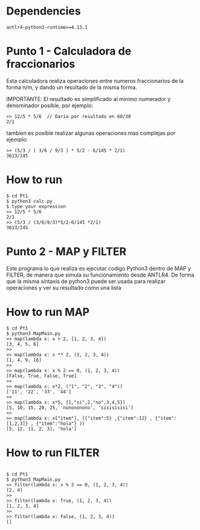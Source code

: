 
# Dependencies
```antlr4-python3-runtime==4.13.1```

# Punto 1 - Calculadora de fraccionarios

Esta calculadora realiza operaciones entre numeros fraccionarios de la forma n/m, y dando un resultado de la misma forma.

IMPORTANTE: El resultado es simplificado al minimo numerador y denominador posible, por ejemplo:
```
>> 12/5 * 5/6  // Daria por resultado en 60/30
2/1
```


tambien es posible realizar algunas operaciones mas complejas por ejemplo:
```
>> (5/3 / ( 3/6 / 9/3 ) * 5/2 - 6/145 * 2/1)
3613/145
```
# How to run
```
$ cd Pt1
$ python3 calc.py
$ type your expression
>> 12/5 * 5/6  
2/1
>> (5/3 / (3/6/9/3)*5/2-6/145 *2/1)
3613/145
```



# Punto 2 - MAP y FILTER
Este programa lo que realiza es ejecutar codigo Python3 dentro de MAP y FILTER, de manera que simula su funcionamiento desde ANTLR4.
De forma que la misma sintaxis de python3 puede ser usada para realizar operaciones y ver su resultado como una lista

# How to run MAP  
```
$ cd Pt1
$ python3 MapMain.py
>> map(lambda x: x + 2, [1, 2, 3, 4])
[3, 4, 5, 6]
>>
>> map(lambda x: x ** 2, (1, 2, 3, 4))
[1, 4, 9, 16]
>>
>> map(lambda x: x % 2 == 0, (1, 2, 3, 4))
[False, True, False, True]
>>
>> map(lambda x: x*2, ("1", "2", "3", "4"))
['11', '22', '33', '44']
>>
>> map(lambda x: x*5, {1,"si",2,"no",3,4,5})
[5, 10, 15, 20, 25, 'nonononono', 'sisisisisi']
>>
>> map(lambda x: x["item"], [{"item":5} ,{"item":12} , {"item":[1,2,3]} , {"item":"hola"} ])
[5, 12, [1, 2, 3], 'hola']
```


# How to run FILTER
```

$ cd Pt1
$ python3 MapMain.py
>> filter(lambda x: x % 2 == 0, (1, 2, 3, 4))
[2, 4]
>>
>> filter(lambda x: True, (1, 2, 3, 4))
[1, 2, 3, 4]
>>
>> filter(lambda x: False, (1, 2, 3, 4))
[]
```


